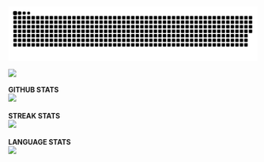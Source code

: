 ![snake animation](https://raw.githubusercontent.com/Pei-Chen-Chiu/Pei-Chen-Chiu/output/github-contribution-grid-snake.svg)

<p align="left">
<img src="https://hits.seeyoufarm.com/api/count/incr/badge.svg?url=https%3A%2F%2Fgithub.com%2FPei-Chen-Chiu1212%2Fhit-counter&count_bg=%2338B0AB&title_bg=%23555555&icon=&icon_color=%23D02525&title=Profile%20views" />
</p>

<!-- kaggle info
![your id](https://road-to-kaggle-grandmaster.vercel.app/api/simple/peichenchiu)

<p align="center">
  <img src="https://road-to-kaggle-grandmaster.vercel.app/api/badges/peichenchiu/competition/light" />
  <img src="https://road-to-kaggle-grandmaster.vercel.app/api/badges/peichenchiu/dataset" />
  <img src="https://road-to-kaggle-grandmaster.vercel.app/api/badges/peichenchiu/notebook/light" />
  <img src="https://road-to-kaggle-grandmaster.vercel.app/api/badges/peichenchiu/discussion" />
</p>
 -->


<p align="center"> 
<summary><b> GITHUB STATS </b></summary> 

<img src="https://github-readme-stats.vercel.app/api?username=Pei-Chen-Chiu&hide=issues,contribs&show_icons=true&bg_color=30,e96443,904e95&title_color=fff&text_color=fff"/>
<br/>
<br/>
    
<summary><b>STREAK STATS </b></summary> 
<img src="https://streak-stats.demolab.com?user=Pei-Chen-Chiu&theme=holi-theme&hide_border=true&border_radius=10&date_format=M%20j%5B%2C%20Y%5D"/>
<br/>
<br/>
 
<summary><b> LANGUAGE STATS </b></summary>
<div>
<img src="https://github-readme-stats.vercel.app/api/top-langs?username=Pei-Chen-Chiu&title_color=7A7ADB&icon_color=2234AE&text_color=D3D3D3&bg_color=0,000000,130F40&show_icons=true&locale=en&langs_count=10&layout=compact"/></div>
</p>
